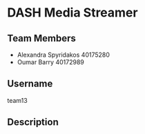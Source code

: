 # DASH Media Streamer

## Team Members
- Alexandra Spyridakos 40175280
- Oumar Barry 40172989

## Username
team13

## Description
<!-- TODO -->
